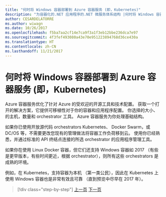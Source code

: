 ```yaml
---
title: "何时将 Windows 容器部署到 Azure 容器服务 (即，Kubernetes)"
description: "为容器化的.NET 应用程序的.NET 微服务体系结构 |何时将 Windows 容器部署到 Azure 容器服务 (即，Kubernetes)"
author: CESARDELATORRE
ms.author: wiwagn
ms.date: 10/26/2017
ms.openlocfilehash: f5ba7aa2cf14e7ca9f3a1f3eb12bbe236dca7e97
ms.sourcegitcommit: 4f3fef493080a43e70e951223894768d36ce430a
ms.translationtype: HT
ms.contentlocale: zh-CN
ms.lasthandoff: 11/21/2017
---
```

# <a name="when-to-deploy-windows-containers-to-azure-container-service-that-is-kubernetes"></a>何时将 Windows 容器部署到 Azure 容器服务 (即，Kubernetes)

Azure 容器服务优化了针对 Azure 的受欢迎的开源工具和技术配置。 获取一个打开的解决方案，它提供可移植性对于你的容器和应用程序配置。 你选择的大小、 的主机，数量和 orchestrator 工具。 Azure 容器服务为你处理基础结构。

如果你已使用开放源代码 orchestrators Kubernetes、 Docker Swarm，或 DC/OS 等，不需要更改您现有的管理做法将容器工作负荷移到云。 使用你已经熟悉，并通过标准的 API 终结点连接的所选 orchestrator 的应用程序管理工具。

如果你在使用 Linux Docker 容器，但它们还支持 Windows 容器如 2017 （有些是更早版本，有些时间更近，根据 orchestrator），则所有这些 orchestrators 是成熟的环境。

例如，在 Kubernetes，支持容器为本机 （第一类公民），因此在 Kubernetes 上使用 Windows 容器也是非常有效且可靠 （直到预览中尽早在 2017 年）。

>[!div class="step-by-step"]
[上一页](when-to-deploy-windows-containers-to-service-fabric.md)
[下一页](build-resilient-services-ready-for-the-cloud-embrace-transient-failures-in-the-cloud.md)
